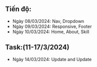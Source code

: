 ## Tiến độ:
- Ngày 08/03/2024: Nav, Dropdown
- Ngày 09/03/2024: Responsive, Footer
- Ngày 10/03/2024: Home, About, Skill
## Task:(11-17/3/2024)
- Ngày 14/03/2024: Update and Update
